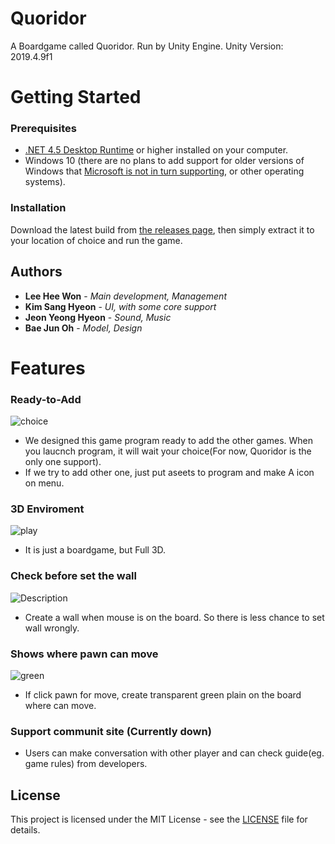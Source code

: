 # Quoridor
 A Boardgame called Quoridor. Run by Unity Engine.
 Unity Version: 2019.4.9f1

# Getting Started

### Prerequisites
- [.NET 4.5 Desktop Runtime](https://dotnet.microsoft.com/download/dotnet-framework/net45) or higher installed on your computer.
- Windows 10 (there are no plans to add support for older versions of Windows that [Microsoft is not in turn supporting](https://www.microsoft.com/en-au/windows/windows-7-end-of-life-support-information), or other operating systems).

### Installation

Download the latest build from [the releases page](https://github.com/ImMoa/Quoridor/releases), then simply extract it to your location of choice and run the game.

## Authors

* **Lee Hee Won** - *Main development, Management*
* **Kim Sang Hyeon** - *UI, with some core support* 
* **Jeon Yeong Hyeon** - *Sound, Music*
* **Bae Jun Oh** - *Model, Design*


# Features

### Ready-to-Add

![choice](https://user-images.githubusercontent.com/83941587/118761261-12417780-b8af-11eb-863c-b201883dd15f.png)

- We designed this game program ready to add the other games. When you laucnch program, it will wait your choice(For now, Quoridor is the only one support).
- If we try to add other one, just put aseets to program and make A icon on menu.

### 3D Enviroment
![play](https://user-images.githubusercontent.com/83941587/118761301-22f1ed80-b8af-11eb-8d3b-6bbc2f9ea34b.png)
- It is just a boardgame, but Full 3D. 

### Check before set the wall
![Description](https://files.catbox.moe/qttoi8.webp)
- Create a wall when mouse is on the board. So there is less chance to set wall wrongly.

### Shows where pawn can move
![green](https://user-images.githubusercontent.com/83941587/118762450-2d14eb80-b8b1-11eb-8492-5bfcb8288f03.png)
- If click pawn for move, create transparent green plain on the board where can move.

### Support communit site (Currently down)
- Users can make conversation with other player and can check guide(eg. game rules) from developers.

## License

This project is licensed under the MIT License - see the [LICENSE](LICENSE) file for details.
